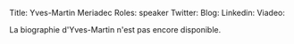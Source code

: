 Title: Yves-Martin Meriadec
Roles: speaker
Twitter: 
Blog:
Linkedin: 
Viadeo: 


La biographie d'Yves-Martin n'est pas encore disponible.
